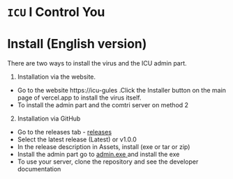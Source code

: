 # `ICU` I Control You

# Install (English version)

There are two ways to install the virus and the ICU admin part.

1. Installation via the website.

-   Go to the website https://icu-gules .Click the Installer button on the main page of vercel.app to install the virus itself.
-   To install the admin part and the comtri server on method 2

2. Installation via GitHub

-   Go to the releases tab - [releases](https://github.com/noneandundefined/icu/releases)
-   Select the latest release (Latest) or v1.0.0
-   In the release description in Assets, install (exe or tar or zip)
-   Install the admin part go to [admin.exe ](https://github.com/noneandundefined/icu/tree/main/admin/source) and install the exe
-   To use your server, clone the repository and see the developer documentation
